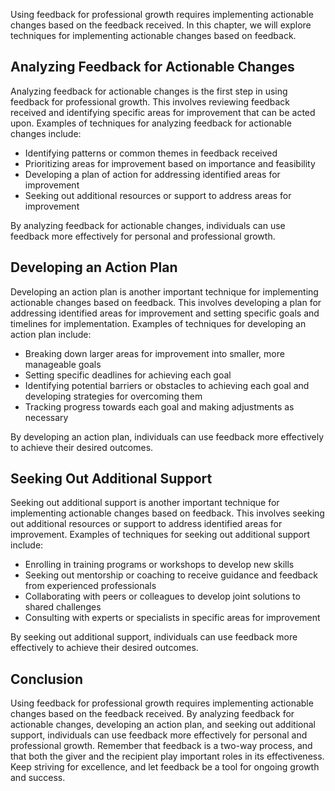 
Using feedback for professional growth requires implementing actionable changes based on the feedback received. In this chapter, we will explore techniques for implementing actionable changes based on feedback.

Analyzing Feedback for Actionable Changes
-----------------------------------------

Analyzing feedback for actionable changes is the first step in using feedback for professional growth. This involves reviewing feedback received and identifying specific areas for improvement that can be acted upon. Examples of techniques for analyzing feedback for actionable changes include:

* Identifying patterns or common themes in feedback received
* Prioritizing areas for improvement based on importance and feasibility
* Developing a plan of action for addressing identified areas for improvement
* Seeking out additional resources or support to address areas for improvement

By analyzing feedback for actionable changes, individuals can use feedback more effectively for personal and professional growth.

Developing an Action Plan
-------------------------

Developing an action plan is another important technique for implementing actionable changes based on feedback. This involves developing a plan for addressing identified areas for improvement and setting specific goals and timelines for implementation. Examples of techniques for developing an action plan include:

* Breaking down larger areas for improvement into smaller, more manageable goals
* Setting specific deadlines for achieving each goal
* Identifying potential barriers or obstacles to achieving each goal and developing strategies for overcoming them
* Tracking progress towards each goal and making adjustments as necessary

By developing an action plan, individuals can use feedback more effectively to achieve their desired outcomes.

Seeking Out Additional Support
------------------------------

Seeking out additional support is another important technique for implementing actionable changes based on feedback. This involves seeking out additional resources or support to address identified areas for improvement. Examples of techniques for seeking out additional support include:

* Enrolling in training programs or workshops to develop new skills
* Seeking out mentorship or coaching to receive guidance and feedback from experienced professionals
* Collaborating with peers or colleagues to develop joint solutions to shared challenges
* Consulting with experts or specialists in specific areas for improvement

By seeking out additional support, individuals can use feedback more effectively to achieve their desired outcomes.

Conclusion
----------

Using feedback for professional growth requires implementing actionable changes based on the feedback received. By analyzing feedback for actionable changes, developing an action plan, and seeking out additional support, individuals can use feedback more effectively for personal and professional growth. Remember that feedback is a two-way process, and that both the giver and the recipient play important roles in its effectiveness. Keep striving for excellence, and let feedback be a tool for ongoing growth and success.


